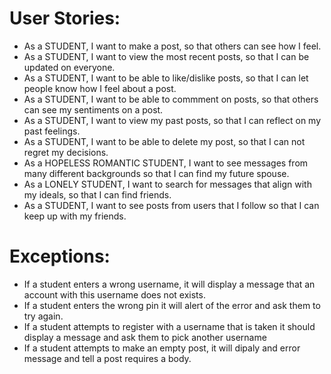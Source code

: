 # User Stories:

- As a STUDENT, I want to make a post, so that others can see how I feel.
- As a STUDENT, I want to view the most recent posts, so that I can be updated on everyone.
- As a STUDENT, I want to be able to like/dislike posts, so that I can let people know how I feel about a post. 
- As a STUDENT, I want to be able to commment on posts, so that others can see my sentiments on a post.
- As a STUDENT, I want to view my past posts, so that I can reflect on my past feelings.
- As a STUDENT, I want to be able to delete my post, so that I can not regret my decisions.
- As a HOPELESS ROMANTIC STUDENT, I want to see messages from many different backgrounds so that I can find my future spouse.
- As a LONELY STUDENT, I want to search for messages that align with my ideals, so that I can find friends.
- As a STUDENT, I want to see posts from users that I follow so that I can keep up with my friends.

# Exceptions:

- If a student enters a wrong username, it will display a message that an account with this username does not exists.
- If a student enters the wrong pin it will alert of the error and ask them to try again.
- If a student attempts to register with a username that is taken it should display a message and ask them to pick another username
- If a student attempts to make an empty post, it will dipaly and error message and tell a post requires a body.



